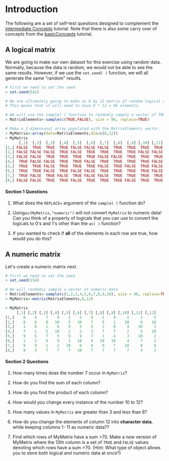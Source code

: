 # Introduction

The following are a set of self-test questions designed to complement the [intermediate Concepts](https://github.com/aazaff/startLearn.R/blob/master/intermediateConcepts.md) tutorial. Note that there is also some carry over of concepts from the [basicConcepts](https://github.com/aazaff/startLearn.R/blob/master/beginnerConcepts.md) tutorial.

## A logical matrix

We are going to make our own dataset for this exercise using random data. Normally, because the data is random, we would not be able to see the same results. However, if we use the ````set.seed( )```` function, we will all generate the same "random" results.

````R
# First we need to set the seed
> set.seed(541)

# We are ultimately going to make an 8 by 12 matrix of random logical data. 
# This means that it will need to have 8 * 12 = 96 elements.

# We will use the sample( ) function to randomly sample a vector of TRUE and FALSE values to populate our matrix.
> MatrixElements<-sample(c(TRUE,FALSE), size = 96, replace=TRUE)

# Make a 2-dimensonal array populated with the MatrixElements vector.
> MyMatrix<-array(data=MatrixElements,dim=c(8,12))
> MyMatrix
      [,1]  [,2]  [,3]  [,4]  [,5]  [,6]  [,7]  [,8]  [,9] [,10] [,11] [,12]
[1,] FALSE  TRUE  TRUE  TRUE FALSE FALSE FALSE  TRUE  TRUE  TRUE  TRUE FALSE
[2,] FALSE FALSE FALSE  TRUE FALSE  TRUE  TRUE  TRUE  TRUE FALSE FALSE  TRUE
[3,] FALSE FALSE  TRUE  TRUE  TRUE  TRUE FALSE FALSE  TRUE  TRUE  TRUE  TRUE
[4,]  TRUE FALSE FALSE  TRUE  TRUE FALSE  TRUE  TRUE  TRUE  TRUE FALSE  TRUE
[5,]  TRUE  TRUE FALSE  TRUE  TRUE  TRUE FALSE  TRUE FALSE  TRUE FALSE FALSE
[6,]  TRUE  TRUE FALSE  TRUE FALSE FALSE  TRUE  TRUE  TRUE  TRUE FALSE FALSE
[7,]  TRUE FALSE  TRUE FALSE  TRUE FALSE FALSE  TRUE  TRUE  TRUE  TRUE FALSE
[8,] FALSE FALSE  TRUE  TRUE FALSE  TRUE  TRUE  TRUE FALSE  TRUE  TRUE FALSE
````

#### Section 1 Questions
1. What does the ````REPLACE=```` argument of the ````sample( )```` function do?

2. Using````as(MyMatrix,"numeric")```` will not convert ````MyMatrix```` to numeric data! Can you think of a property of logicals that you can use to convert the logicals to 0's and 1's other than the ````as( )```` function?

3. If you wanted to check if **all** of the elements in each row are true, how would you do this?

## A numeric matrix

Let's create a numeric matrix next.

````R
# First we need to set the seed
> set.seed(154)

# We will randomly sample a vector of numeric data
> MatrixElements<-sample(c(1,2,3,4,5,6,7,8,9,10), size = 96, replace=TRUE)
> MyMatrix<-matrix(MatrixElements,8,12)

> MyMatrix
     [,1] [,2] [,3] [,4] [,5] [,6] [,7] [,8] [,9] [,10] [,11] [,12]
[1,]    8    4    7    9    3    2    8    2    9     2     3     5
[2,]    8    6    8   10    5   10    7    9    1    10     8    10
[3,]    1    6    1    6    9    5    5    1    8     4    10     1
[4,]    7    1    5   10    2    2    3    7    7     2     9    10
[5,]    9    6    7    5    9    9    7    1    4     3    10     2
[6,]    1    2    9    9    2   10    8   10   10     4     7     3
[7,]    9    9    1    2   10    6    6    9    7    10     8     8
[8,]    8    3    7    7    7   10    7    7    7     7     4     3
````

#### Section 2 Questions
1. How many times does the number 7 occur in ````MyMatrix````?

2. How do you find the sum of each column?

3. How do you find the product of each column?

4. How would you change every instance of the number 10 to 12?

5. How many values in ````MyMatrix```` are greater than 3 and less than 8?

6. How do you change the elements of column 12 into **character data**, while keeping columns 1- 11 as numeric data??

7. Find which rows of MyMatrix have a sum >70. Make a *new* version of MyMatrix where the 13th column is a set of ````TRUE```` and ````FALSE```` values denoting which rows have a sum >70. (Hint: What type of object allows you to store both logical and numeric data at once?)
